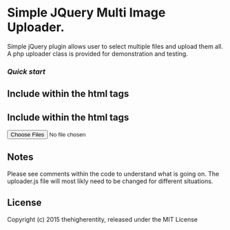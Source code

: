 Simple JQuery Multi Image Uploader.
====================================

Simple jQuery plugin allows user to select multiple files and upload them all.
A php uploader class is provided for demonstration and testing.

### ***Quick start***

Include within the html <head> tags
--------------------------------------

<script src="js/uploader.js"></script>
<link href="css/style.css" rel="stylesheet">
<script>
$( document ).ready(function() {
  $('#upload').upload('upload.php', {
      classid:'.progress',  // container class or id
      thumb_show:true,		// if true thumbnails will be created as images are uploaded
      data:{'ajax':'1'}     // add form data you wish to include
  });
});
</script>

Include within the html <body> tags
--------------------------------------

<div class="progress">
  <input type="file" id="upload" name="files[]" multiple />
</div>

Notes
-------

Please see comments within the code to understand what is going on.
The uploader.js file will most likly need to be changed for different situations.

License
---------

Copyright (c) 2015 thehigherentity, released under the MIT License
